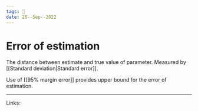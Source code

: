 ```yaml
---
tags: 🌱
date: 26--Sep--2022
---
```


# Error of estimation

The distance between estimate and true value of parameter. Measured by [[Standard deviation|Standard error]].

Use of [[95% margin error]] provides upper bound for the error of estimation.

---
Links: 